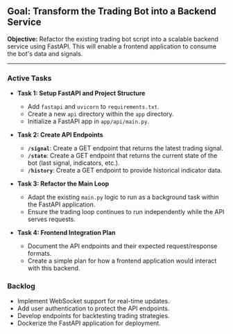 ## Goal: Transform the Trading Bot into a Backend Service

**Objective:** Refactor the existing trading bot script into a scalable backend service using FastAPI. This will enable a frontend application to consume the bot's data and signals.

--- 

### Active Tasks

- **Task 1: Setup FastAPI and Project Structure**
    - Add `fastapi` and `uvicorn` to `requirements.txt`.
    - Create a new `api` directory within the `app` directory.
    - Initialize a FastAPI app in `app/api/main.py`.

- **Task 2: Create API Endpoints**
    - **`/signal`**: Create a GET endpoint that returns the latest trading signal.
    - **`/state`**: Create a GET endpoint that returns the current state of the bot (last signal, indicators, etc.).
    - **`/history`**: Create a GET endpoint to provide historical indicator data.

- **Task 3: Refactor the Main Loop**
    - Adapt the existing `main.py` logic to run as a background task within the FastAPI application.
    - Ensure the trading loop continues to run independently while the API serves requests.

- **Task 4: Frontend Integration Plan**
    - Document the API endpoints and their expected request/response formats.
    - Create a simple plan for how a frontend application would interact with this backend.

### Backlog

- Implement WebSocket support for real-time updates.
- Add user authentication to protect the API endpoints.
- Develop endpoints for backtesting trading strategies.
- Dockerize the FastAPI application for deployment.
